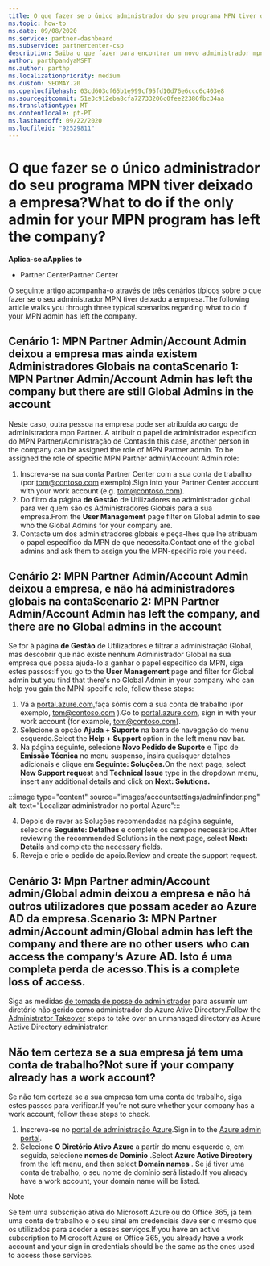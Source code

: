 ```yaml
---
title: O que fazer se o único administrador do seu programa MPN tiver deixado a empresa?
ms.topic: how-to
ms.date: 09/08/2020
ms.service: partner-dashboard
ms.subservice: partnercenter-csp
description: Saiba o que fazer para encontrar um novo administrador mpn ou obter ajuda da administração Global da sua empresa. Além disso, aprenda a adicionar um novo administrador partner center global.
author: parthpandyaMSFT
ms.author: parthp
ms.localizationpriority: medium
ms.custom: SEOMAY.20
ms.openlocfilehash: 03cd603cf65b1e999cf95fd10d76e6ccc6c403e8
ms.sourcegitcommit: 51e3c912eba8cfa72733206c0fee22386fbc34aa
ms.translationtype: MT
ms.contentlocale: pt-PT
ms.lasthandoff: 09/22/2020
ms.locfileid: "92529811"
---
```

# <a name="what-to-do-if-the-only-admin-for-your-mpn-program-has-left-the-company"></a><span data-ttu-id="b14c6-103">O que fazer se o único administrador do seu programa MPN tiver deixado a empresa?</span><span class="sxs-lookup"><span data-stu-id="b14c6-103">What to do if the only admin for your MPN program has left the company?</span></span>

<span data-ttu-id="b14c6-104">**Aplica-se a**</span><span class="sxs-lookup"><span data-stu-id="b14c6-104">**Applies to**</span></span>

- <span data-ttu-id="b14c6-105">Partner Center</span><span class="sxs-lookup"><span data-stu-id="b14c6-105">Partner Center</span></span>

<span data-ttu-id="b14c6-106">O seguinte artigo acompanha-o através de três cenários típicos sobre o que fazer se o seu administrador MPN tiver deixado a empresa.</span><span class="sxs-lookup"><span data-stu-id="b14c6-106">The following article walks you through three typical scenarios regarding what to do if your MPN admin has left the company.</span></span>

## <a name="scenario-1-mpn-partner-adminaccount-admin-has-left-the-company-but-there-are-still-global-admins-in-the-account"></a><span data-ttu-id="b14c6-107">Cenário 1: MPN Partner Admin/Account Admin deixou a empresa mas ainda existem Administradores Globais na conta</span><span class="sxs-lookup"><span data-stu-id="b14c6-107">Scenario 1: MPN Partner Admin/Account Admin has left the company but there are still Global Admins in the account</span></span>

<span data-ttu-id="b14c6-108">Neste caso, outra pessoa na empresa pode ser atribuída ao cargo de administradora mpn Partner. A atribuir o papel de administrador específico do MPN Partner/Administração de Contas:</span><span class="sxs-lookup"><span data-stu-id="b14c6-108">In this case, another person in the company can be assigned the role of MPN Partner admin. To be assigned the role of specific MPN Partner admin/Account Admin role:</span></span>

1. <span data-ttu-id="b14c6-109">Inscreva-se na sua conta Partner Center com a sua conta de trabalho (por tom@contoso.com exemplo).</span><span class="sxs-lookup"><span data-stu-id="b14c6-109">Sign into your Partner Center account with your work account (e.g. tom@contoso.com).</span></span>
1. <span data-ttu-id="b14c6-110">Do filtro da página **de Gestão** de Utilizadores no administrador global para ver quem são os Administradores Globais para a sua empresa.</span><span class="sxs-lookup"><span data-stu-id="b14c6-110">From the **User Management** page filter on Global admin to see who the Global Admins for your company are.</span></span> 
1. <span data-ttu-id="b14c6-111">Contacte um dos administradores globais e peça-lhes que lhe atribuam o papel específico da MPN de que necessita.</span><span class="sxs-lookup"><span data-stu-id="b14c6-111">Contact one of the global admins and ask them to assign you the MPN-specific role you need.</span></span> 

## <a name="scenario-2-mpn-partner-adminaccount-admin-has-left-the-company-and-there-are-no-global-admins-in-the-account"></a><span data-ttu-id="b14c6-112">Cenário 2: MPN Partner Admin/Account Admin deixou a empresa, e não há administradores globais na conta</span><span class="sxs-lookup"><span data-stu-id="b14c6-112">Scenario 2: MPN Partner Admin/Account Admin has left the company, and there are no Global admins in the account</span></span> 

<span data-ttu-id="b14c6-113">Se for à página **de Gestão** de Utilizadores e filtrar a administração Global, mas descobrir que não existe nenhum Administrador Global na sua empresa que possa ajudá-lo a ganhar o papel específico da MPN, siga estes passos:</span><span class="sxs-lookup"><span data-stu-id="b14c6-113">If you go to the **User Management** page and filter for Global admin but you find that there's no Global Admin in your company who can help you gain the MPN-specific role, follow these steps:</span></span>

1. <span data-ttu-id="b14c6-114">Vá a [portal.azure.com,](https://ms.portal.azure.com/)faça sômis com a sua conta de trabalho (por exemplo, tom@contoso.com ).</span><span class="sxs-lookup"><span data-stu-id="b14c6-114">Go to [portal.azure.com](https://ms.portal.azure.com/), sign in with your work account (for example, tom@contoso.com).</span></span> 
1. <span data-ttu-id="b14c6-115">Selecione a opção **Ajuda + Suporte** na barra de navegação do menu esquerdo.</span><span class="sxs-lookup"><span data-stu-id="b14c6-115">Select the **Help + Support** option in the left menu nav bar.</span></span>
1. <span data-ttu-id="b14c6-116">Na página seguinte, selecione **Novo Pedido de Suporte** e Tipo de **Emissão Técnica** no menu suspenso, insira quaisquer detalhes adicionais e clique em **Seguinte: Soluções.**</span><span class="sxs-lookup"><span data-stu-id="b14c6-116">On the next page, select **New Support request** and **Technical Issue** type in the dropdown menu, insert any additional details and click on **Next: Solutions.**</span></span>

:::image type="content" source="images/accountsettings/adminfinder.png" alt-text="Localizar administrador no portal Azure":::

4. <span data-ttu-id="b14c6-118">Depois de rever as Soluções recomendadas na página seguinte, selecione **Seguinte: Detalhes** e complete os campos necessários.</span><span class="sxs-lookup"><span data-stu-id="b14c6-118">After reviewing the recommended Solutions in the next page, select **Next: Details** and complete the necessary fields.</span></span>
1. <span data-ttu-id="b14c6-119">Reveja e crie o pedido de apoio.</span><span class="sxs-lookup"><span data-stu-id="b14c6-119">Review and create the support request.</span></span>


## <a name="scenario-3-mpn-partner-adminaccount-adminglobal-admin-has-left-the-company-and-there-are-no-other-users-who-can-access-the-companys-azure-ad-this-is-a-complete-loss-of-access"></a><span data-ttu-id="b14c6-120">Cenário 3: Mpn Partner admin/Account admin/Global admin deixou a empresa e não há outros utilizadores que possam aceder ao Azure AD da empresa.</span><span class="sxs-lookup"><span data-stu-id="b14c6-120">Scenario 3: MPN Partner admin/Account admin/Global admin has left the company and there are no other users who can access the company’s Azure AD.</span></span> <span data-ttu-id="b14c6-121">Isto é uma completa perda de acesso.</span><span class="sxs-lookup"><span data-stu-id="b14c6-121">This is a complete loss of access.</span></span>

<span data-ttu-id="b14c6-122">Siga as medidas [de tomada de posse do administrador](/azure/active-directory/users-groups-roles/domains-admin-takeover#internal-admin-takeover) para assumir um diretório não gerido como administrador do Azure Ative Directory.</span><span class="sxs-lookup"><span data-stu-id="b14c6-122">Follow the [Administrator Takeover](/azure/active-directory/users-groups-roles/domains-admin-takeover#internal-admin-takeover) steps to take over an unmanaged directory as Azure Active Directory administrator.</span></span>

## <a name="not-sure-if-your-company-already-has-a-work-account"></a><span data-ttu-id="b14c6-123">Não tem certeza se a sua empresa já tem uma conta de trabalho?</span><span class="sxs-lookup"><span data-stu-id="b14c6-123">Not sure if your company already has a work account?</span></span>

<span data-ttu-id="b14c6-124">Se não tem certeza se a sua empresa tem uma conta de trabalho, siga estes passos para verificar.</span><span class="sxs-lookup"><span data-stu-id="b14c6-124">If you’re not sure whether your company has a work account, follow these steps to check.</span></span>

1. <span data-ttu-id="b14c6-125">Inscreva-se no [portal de administração Azure](https://ms.portal.azure.com).</span><span class="sxs-lookup"><span data-stu-id="b14c6-125">Sign in to the [Azure admin portal](https://ms.portal.azure.com).</span></span>
2. <span data-ttu-id="b14c6-126">Selecione **O Diretório Ativo Azure** a partir do menu esquerdo e, em seguida, selecione **nomes de Domínio** .</span><span class="sxs-lookup"><span data-stu-id="b14c6-126">Select **Azure Active Directory** from the left menu, and then select **Domain names** .</span></span>
<span data-ttu-id="b14c6-127">Se já tiver uma conta de trabalho, o seu nome de domínio será listado.</span><span class="sxs-lookup"><span data-stu-id="b14c6-127">If you already have a work account, your domain name will be listed.</span></span>

>[!Note]
><span data-ttu-id="b14c6-128">Se tem uma subscrição ativa do Microsoft Azure ou do Office 365, já tem uma conta de trabalho e o seu sinal em credenciais deve ser o mesmo que os utilizados para aceder a esses serviços.</span><span class="sxs-lookup"><span data-stu-id="b14c6-128">If you have an active subscription to Microsoft Azure or Office 365, you already have a work account and your sign in credentials should be the same as the ones used to access those services.</span></span>